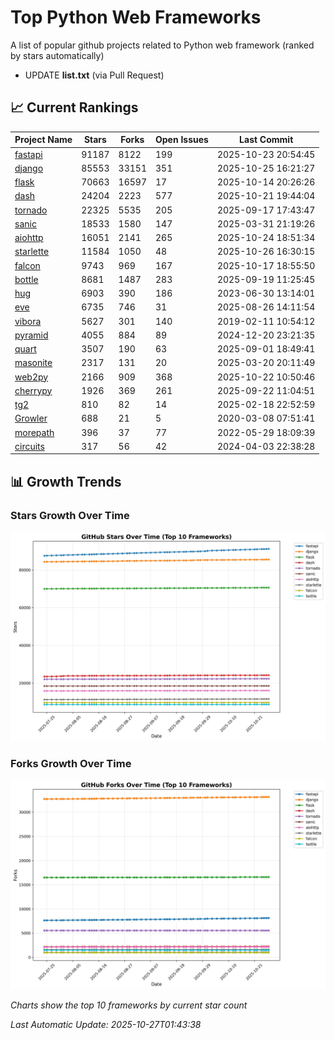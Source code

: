 # Top Python Web Frameworks
A list of popular github projects related to Python web framework (ranked by stars automatically)

* UPDATE **list.txt** (via Pull Request)

## 📈 Current Rankings

| Project Name | Stars | Forks | Open Issues | Last Commit |
| ------------ | ----- | ----- | ----------- | ----------- |
| [fastapi](https://github.com/fastapi/fastapi) | 91187 | 8122 | 199 | 2025-10-23 20:54:45 |
| [django](https://github.com/django/django) | 85553 | 33151 | 351 | 2025-10-25 16:21:27 |
| [flask](https://github.com/pallets/flask) | 70663 | 16597 | 17 | 2025-10-14 20:26:26 |
| [dash](https://github.com/plotly/dash) | 24204 | 2223 | 577 | 2025-10-21 19:44:04 |
| [tornado](https://github.com/tornadoweb/tornado) | 22325 | 5535 | 205 | 2025-09-17 17:43:47 |
| [sanic](https://github.com/sanic-org/sanic) | 18533 | 1580 | 147 | 2025-03-31 21:19:26 |
| [aiohttp](https://github.com/aio-libs/aiohttp) | 16051 | 2141 | 265 | 2025-10-24 18:51:34 |
| [starlette](https://github.com/Kludex/starlette) | 11584 | 1050 | 48 | 2025-10-26 16:30:15 |
| [falcon](https://github.com/falconry/falcon) | 9743 | 969 | 167 | 2025-10-17 18:55:50 |
| [bottle](https://github.com/bottlepy/bottle) | 8681 | 1487 | 283 | 2025-09-19 11:25:45 |
| [hug](https://github.com/hugapi/hug) | 6903 | 390 | 186 | 2023-06-30 13:14:01 |
| [eve](https://github.com/pyeve/eve) | 6735 | 746 | 31 | 2025-08-26 14:11:54 |
| [vibora](https://github.com/vibora-io/vibora) | 5627 | 301 | 140 | 2019-02-11 10:54:12 |
| [pyramid](https://github.com/Pylons/pyramid) | 4055 | 884 | 89 | 2024-12-20 23:21:35 |
| [quart](https://github.com/pallets/quart) | 3507 | 190 | 63 | 2025-09-01 18:49:41 |
| [masonite](https://github.com/MasoniteFramework/masonite) | 2317 | 131 | 20 | 2025-03-20 20:11:49 |
| [web2py](https://github.com/web2py/web2py) | 2166 | 909 | 368 | 2025-10-22 10:50:46 |
| [cherrypy](https://github.com/cherrypy/cherrypy) | 1926 | 369 | 261 | 2025-09-22 11:04:51 |
| [tg2](https://github.com/TurboGears/tg2) | 810 | 82 | 14 | 2025-02-18 22:52:59 |
| [Growler](https://github.com/pyGrowler/Growler) | 688 | 21 | 5 | 2020-03-08 07:51:41 |
| [morepath](https://github.com/morepath/morepath) | 396 | 37 | 77 | 2022-05-29 18:09:39 |
| [circuits](https://github.com/circuits/circuits) | 317 | 56 | 42 | 2024-04-03 22:38:28 |

## 📊 Growth Trends

### Stars Growth Over Time
![Stars Chart](charts/stars_chart.jpg)

### Forks Growth Over Time
![Forks Chart](charts/forks_chart.jpg)

*Charts show the top 10 frameworks by current star count*


*Last Automatic Update: 2025-10-27T01:43:38*